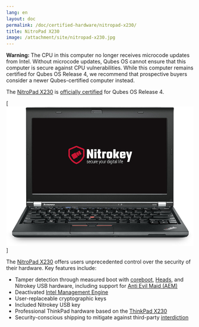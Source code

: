 ```yaml
---
lang: en
layout: doc
permalink: /doc/certified-hardware/nitropad-x230/
title: NitroPad X230
image: /attachment/site/nitropad-x230.jpg
---
```


<div class="alert alert-danger" role="alert">
  <i class="fa fa-exclamation-triangle"></i>
  <b>Warning:</b> The CPU in this computer no longer receives microcode updates from Intel. Without microcode updates, Qubes OS cannot ensure that this computer is secure against CPU vulnerabilities. While this computer remains certified for Qubes OS Release 4, we recommend that prospective buyers consider a newer Qubes-certified computer instead.
</div>

The [NitroPad X230](https://shop.nitrokey.com/shop/product/nitropad-x230-67) is [officially certified](/doc/certified-hardware/) for Qubes OS Release 4.

[![Photo of the NitroPad X230](/attachment/site/nitropad-x230.jpg)]

The [NitroPad X230](https://shop.nitrokey.com/shop/product/nitropad-x230-67) offers users unprecedented control over the security of their hardware. Key features include:

- Tamper detection through measured boot with [coreboot](https://www.coreboot.org/), [Heads](https://github.com/osresearch/heads/), and Nitrokey USB hardware, including support for [Anti Evil Maid (AEM)](/doc/anti-evil-maid/)
- Deactivated [Intel Management Engine](https://libreboot.org/faq.html#intelme)
- User-replaceable cryptographic keys
- Included Nitrokey USB key
- Professional ThinkPad hardware based on the [ThinkPad X230](https://www.thinkwiki.org/wiki/Category:X230)
- Security-conscious shipping to mitigate against third-party [interdiction](https://en.wikipedia.org/wiki/Interdiction)

